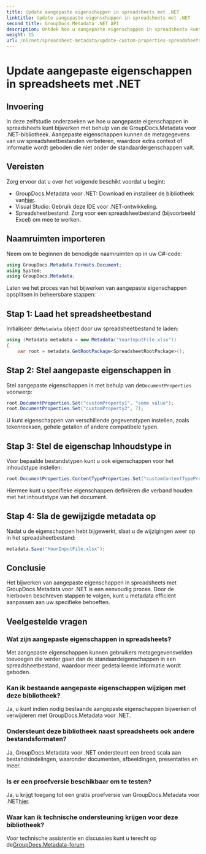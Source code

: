 ```yaml
---
title: Update aangepaste eigenschappen in spreadsheets met .NET
linktitle: Update aangepaste eigenschappen in spreadsheets met .NET
second_title: GroupDocs.Metadata .NET API
description: Ontdek hoe u aangepaste eigenschappen in spreadsheets kunt bijwerken met GroupDocs.Metadata voor .NET. Deze tutorial verbetert uw vaardigheden op het gebied van metadatabeheer effectief.
weight: 15
url: /nl/net/spreadsheet-metadata/update-custom-properties-spreadsheets/
---
```


# Update aangepaste eigenschappen in spreadsheets met .NET

## Invoering
In deze zelfstudie onderzoeken we hoe u aangepaste eigenschappen in spreadsheets kunt bijwerken met behulp van de GroupDocs.Metadata voor .NET-bibliotheek. Aangepaste eigenschappen kunnen de metagegevens van uw spreadsheetbestanden verbeteren, waardoor extra context of informatie wordt geboden die niet onder de standaardeigenschappen valt.
## Vereisten
Zorg ervoor dat u over het volgende beschikt voordat u begint:
- GroupDocs.Metadata voor .NET: Download en installeer de bibliotheek van[hier](https://releases.groupdocs.com/metadata/net/).
- Visual Studio: Gebruik deze IDE voor .NET-ontwikkeling.
- Spreadsheetbestand: Zorg voor een spreadsheetbestand (bijvoorbeeld Excel) om mee te werken.

## Naamruimten importeren
Neem om te beginnen de benodigde naamruimten op in uw C#-code:
```csharp
using GroupDocs.Metadata.Formats.Document;
using System;
using GroupDocs.Metadata;
```

Laten we het proces van het bijwerken van aangepaste eigenschappen opsplitsen in beheersbare stappen:
## Stap 1: Laad het spreadsheetbestand
 Initialiseer de`Metadata` object door uw spreadsheetbestand te laden:
```csharp
using (Metadata metadata = new Metadata("YourInputFile.xlsx"))
{
    var root = metadata.GetRootPackage<SpreadsheetRootPackage>();
```
## Stap 2: Stel aangepaste eigenschappen in
 Stel aangepaste eigenschappen in met behulp van de`DocumentProperties` voorwerp:
```csharp
root.DocumentProperties.Set("customProperty1", "some value");
root.DocumentProperties.Set("customProperty2", 7);
```
U kunt eigenschappen van verschillende gegevenstypen instellen, zoals tekenreeksen, gehele getallen of andere compatibele typen.
## Stap 3: Stel de eigenschap Inhoudstype in
Voor bepaalde bestandstypen kunt u ook eigenschappen voor het inhoudstype instellen:
```csharp
root.DocumentProperties.ContentTypeProperties.Set("customContentTypeProperty", "custom value");
```
Hiermee kunt u specifieke eigenschappen definiëren die verband houden met het inhoudstype van het document.
## Stap 4: Sla de gewijzigde metadata op
Nadat u de eigenschappen hebt bijgewerkt, slaat u de wijzigingen weer op in het spreadsheetbestand:
```csharp
metadata.Save("YourInputFile.xlsx");
```

## Conclusie
Het bijwerken van aangepaste eigenschappen in spreadsheets met GroupDocs.Metadata voor .NET is een eenvoudig proces. Door de hierboven beschreven stappen te volgen, kunt u metadata efficiënt aanpassen aan uw specifieke behoeften.

## Veelgestelde vragen
### Wat zijn aangepaste eigenschappen in spreadsheets?
Met aangepaste eigenschappen kunnen gebruikers metagegevensvelden toevoegen die verder gaan dan de standaardeigenschappen in een spreadsheetbestand, waardoor meer gedetailleerde informatie wordt geboden.
### Kan ik bestaande aangepaste eigenschappen wijzigen met deze bibliotheek?
Ja, u kunt indien nodig bestaande aangepaste eigenschappen bijwerken of verwijderen met GroupDocs.Metadata voor .NET.
### Ondersteunt deze bibliotheek naast spreadsheets ook andere bestandsformaten?
Ja, GroupDocs.Metadata voor .NET ondersteunt een breed scala aan bestandsindelingen, waaronder documenten, afbeeldingen, presentaties en meer.
### Is er een proefversie beschikbaar om te testen?
 Ja, u krijgt toegang tot een gratis proefversie van GroupDocs.Metadata voor .NET[hier](https://releases.groupdocs.com/).
### Waar kan ik technische ondersteuning krijgen voor deze bibliotheek?
 Voor technische assistentie en discussies kunt u terecht op de[GroupDocs.Metadata-forum](https://forum.groupdocs.com/c/metadata/14).